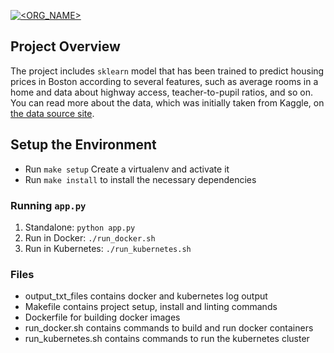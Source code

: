 [![<ORG_NAME>](https://circleci.com/github/metanitesh/Docker-Kubernetes.svg?style=svg)](https://app.circleci.com/pipelines/github/metanitesh/Docker-Kubernetes)

## Project Overview

The project includes `sklearn` model that has been trained to predict housing prices in Boston according to several features, such as average rooms in a home and data about highway access, teacher-to-pupil ratios, and so on. You can read more about the data, which was initially taken from Kaggle, on [the data source site](https://www.kaggle.com/c/boston-housing).

## Setup the Environment

* Run `make setup` Create a virtualenv and activate it 
* Run `make install` to install the necessary dependencies

### Running `app.py`

1. Standalone:  `python app.py`
2. Run in Docker:  `./run_docker.sh`
3. Run in Kubernetes:  `./run_kubernetes.sh`

### Files

* output_txt_files contains docker and kubernetes log output
* Makefile contains project setup, install and linting commands
* Dockerfile for building docker images
* run_docker.sh contains commands to build and run docker containers
* run_kubernetes.sh contains commands to run the kubernetes cluster
